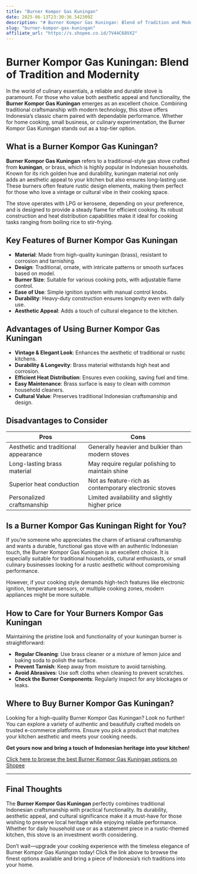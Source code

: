 ```yaml
---
title: "Burner Kompor Gas Kuningan"
date: 2025-06-13T23:30:36.542309Z
description: "# Burner Kompor Gas Kuningan: Blend of Tradition and Modernity..."
slug: "burner-kompor-gas-kuningan"
affiliate_url: "https://s.shopee.co.id/7V44C68VX2"
---
```

# Burner Kompor Gas Kuningan: Blend of Tradition and Modernity

In the world of culinary essentials, a reliable and durable stove is paramount. For those who value both aesthetic appeal and functionality, the **Burner Kompor Gas Kuningan** emerges as an excellent choice. Combining traditional craftsmanship with modern technology, this stove offers Indonesia’s classic charm paired with dependable performance. Whether for home cooking, small business, or culinary experimentation, the Burner Kompor Gas Kuningan stands out as a top-tier option.

## What is a Burner Kompor Gas Kuningan?

**Burner Kompor Gas Kuningan** refers to a traditional-style gas stove crafted from **kuningan**, or brass, which is highly popular in Indonesian households. Known for its rich golden hue and durability, kuningan material not only adds an aesthetic appeal to your kitchen but also ensures long-lasting use. These burners often feature rustic design elements, making them perfect for those who love a vintage or cultural vibe in their cooking space.

The stove operates with LPG or kerosene, depending on your preference, and is designed to provide a steady flame for efficient cooking. Its robust construction and heat distribution capabilities make it ideal for cooking tasks ranging from boiling rice to stir-frying.

## Key Features of Burner Kompor Gas Kuningan

- **Material**: Made from high-quality kuningan (brass), resistant to corrosion and tarnishing.
- **Design**: Traditional, ornate, with intricate patterns or smooth surfaces based on model.
- **Burner Size**: Suitable for various cooking pots, with adjustable flame control.
- **Ease of Use**: Simple ignition system with manual control knobs.
- **Durability**: Heavy-duty construction ensures longevity even with daily use.
- **Aesthetic Appeal**: Adds a touch of cultural elegance to the kitchen.

## Advantages of Using Burner Kompor Gas Kuningan

- **Vintage & Elegant Look**: Enhances the aesthetic of traditional or rustic kitchens.
- **Durability & Longevity**: Brass material withstands high heat and corrosion.
- **Efficient Heat Distribution**: Ensures even cooking, saving fuel and time.
- **Easy Maintenance**: Brass surface is easy to clean with common household cleaners.
- **Cultural Value**: Preserves traditional Indonesian craftsmanship and design.

## Disadvantages to Consider

| Pros | Cons |
| --- | --- |
| Aesthetic and traditional appearance | Generally heavier and bulkier than modern stoves |
| Long-lasting brass material | May require regular polishing to maintain shine |
| Superior heat conduction | Not as feature-rich as contemporary electronic stoves |
| Personalized craftsmanship | Limited availability and slightly higher price |

## Is a Burner Kompor Gas Kuningan Right for You?

If you’re someone who appreciates the charm of artisanal craftsmanship and wants a durable, functional gas stove with an authentic Indonesian touch, the Burner Kompor Gas Kuningan is an excellent choice. It is especially suitable for traditional households, cultural enthusiasts, or small culinary businesses looking for a rustic aesthetic without compromising performance.

However, if your cooking style demands high-tech features like electronic ignition, temperature sensors, or multiple cooking zones, modern appliances might be more suitable.

## How to Care for Your Burners Kompor Gas Kuningan

Maintaining the pristine look and functionality of your kuningan burner is straightforward:

- **Regular Cleaning**: Use brass cleaner or a mixture of lemon juice and baking soda to polish the surface.
- **Prevent Tarnish**: Keep away from moisture to avoid tarnishing.
- **Avoid Abrasives**: Use soft cloths when cleaning to prevent scratches.
- **Check the Burner Components**: Regularly inspect for any blockages or leaks.

## Where to Buy Burner Kompor Gas Kuningan?

Looking for a high-quality Burner Kompor Gas Kuningan? Look no further! You can explore a variety of authentic and beautifully crafted models on trusted e-commerce platforms. Ensure you pick a product that matches your kitchen aesthetic and meets your cooking needs.

**Get yours now and bring a touch of Indonesian heritage into your kitchen!**

[Click here to browse the best Burner Kompor Gas Kuningan options on Shopee](https://s.shopee.co.id/7V44C68VX2)

---

## Final Thoughts

The **Burner Kompor Gas Kuningan** perfectly combines traditional Indonesian craftsmanship with practical functionality. Its durability, aesthetic appeal, and cultural significance make it a must-have for those wishing to preserve local heritage while enjoying reliable performance. Whether for daily household use or as a statement piece in a rustic-themed kitchen, this stove is an investment worth considering.

Don’t wait—upgrade your cooking experience with the timeless elegance of Burner Kompor Gas Kuningan today! Click the link above to browse the finest options available and bring a piece of Indonesia’s rich traditions into your home.